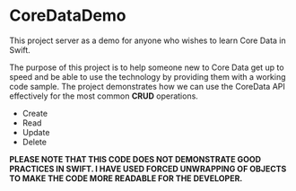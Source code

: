 # CoreDataDemo
This project server as a demo for anyone who wishes to learn Core Data in Swift.

The purpose of this project is to help someone new to Core Data get up to speed and be able to use the technology by providing them with a working code sample. The project demonstrates how we can use the CoreData API effectively for the most common **CRUD** operations.
* Create
* Read
* Update
* Delete

**PLEASE NOTE THAT THIS CODE DOES NOT DEMONSTRATE GOOD PRACTICES IN SWIFT. I HAVE USED FORCED UNWRAPPING OF OBJECTS TO MAKE THE CODE MORE READABLE FOR THE DEVELOPER.** 
